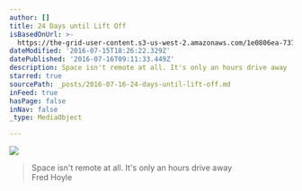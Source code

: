 ```yaml
---
author: []
title: 24 Days until Lift Off
isBasedOnUrl: >-
  https://the-grid-user-content.s3-us-west-2.amazonaws.com/1e0806ea-737d-4e35-891c-151f372eb357.jpg
dateModified: '2016-07-15T18:26:22.329Z'
datePublished: '2016-07-16T09:11:33.449Z'
description: Space isn't remote at all. It's only an hours drive away  Fred Hoyle
starred: true
sourcePath: _posts/2016-07-16-24-days-until-lift-off.md
inFeed: true
hasPage: false
inNav: false
_type: MediaObject

---
```

![](https://the-grid-user-content.s3-us-west-2.amazonaws.com/1e0806ea-737d-4e35-891c-151f372eb357.jpg)

> Space isn't remote at all. It's only an hours drive away   
> Fred Hoyle
